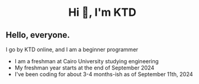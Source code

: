 <h1 align="center">Hi 👋, I'm KTD</h1>

<h2>Hello, everyone.</h2>
<p>I go by KTD online, and I am a beginner programmer</p>

- I am a freshman at Cairo University studying engineering
- My freshman year starts at the end of September 2024
- I've been coding for about 3-4 months-ish as of September 11th, 2024
